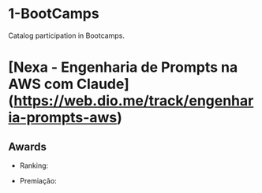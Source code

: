 # 1-BootCamps
Catalog participation in Bootcamps.

# [Nexa - Engenharia de Prompts na AWS com Claude] (https://web.dio.me/track/engenharia-prompts-aws)

## Awards

 - Ranking: 


 - Premiação: 


